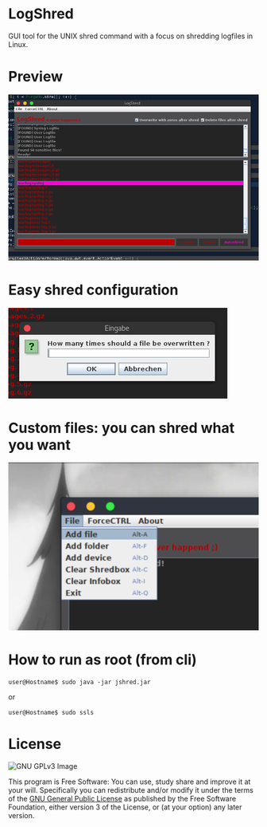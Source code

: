 # LogShred
GUI tool for the UNIX shred command with a focus on shredding logfiles in Linux.

# Preview
![LogShred](preview1.png?raw=true "Preview")

# Easy shred configuration
![LogShred](preview2.png?raw=true "Preview")

# Custom files: you can shred what you want
![LogShred](preview3.png?raw=true "Preview")

# How to run as root (from cli)
    
    user@Hostname$ sudo java -jar jshred.jar
    
or

    user@Hostname$ sudo ssls

# License
![GNU GPLv3 Image](https://www.gnu.org/graphics/gplv3-127x51.png)

This program is Free Software: You can use, study share and improve it at your
will. Specifically you can redistribute and/or modify it under the terms of the
[GNU General Public License](https://www.gnu.org/licenses/gpl.html) as
published by the Free Software Foundation, either version 3 of the License, or
(at your option) any later version.
